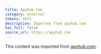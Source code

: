 ```yaml
---
title: Apyhub Com
category: external
tokens: 5672
description: Imported from apyhub.com
has_full: false
source_url: https://apyhub.com
---
```


This content was imported from [apyhub.com](https://apyhub.com).
